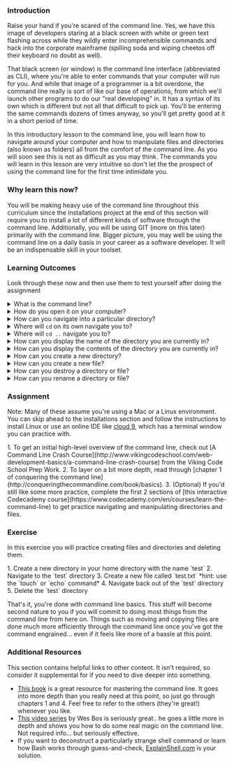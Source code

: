 ### Introduction

Raise your hand if you're scared of the command line.  Yes, we have this image of developers staring at a black screen with white or green text flashing across while they wildly enter incomprehensible commands and hack into the corporate mainframe (spilling soda and wiping cheetos off their keyboard no doubt as well).

That black screen (or window) is the command line interface (abbreviated as CLI), where you're able to enter commands that your computer will run for you.  And while that image of a programmer is a bit overdone, the command line really is sort of like our base of operations, from which we'll launch other programs to do our "real developing" in.  It has a syntax of its own which is different but not all that difficult to pick up.  You'll be entering the same commands dozens of times anyway, so you'll get pretty good at it in a short period of time.

In this introductory lesson to the command line, you will learn how to navigate around your computer and how to manipulate files and directories (also known as folders) all from the comfort of the command line. As you will soon see this is not as difficult as you may think. The commands you will learn in this lesson are very intuitive so don't let the the prospect of using the command line for the first time intimidate you.

### Why learn this now?

You will be making heavy use of the command line throughout this curriculum since the installations project at the end of this section will require you to install a lot of different kinds of software through the command line.  Additionally, you will be using GIT (more on this later) primarily with the command line. Bigger picture, you may well be using the command line on a daily basis in your career as a software developer. It will be an indispensable skill in your toolset.

### Learning Outcomes
Look through these now and then use them to test yourself after doing the assignment

<details>
<summary>What is the command line?</summary>
<ul><ul>
  <li>The command line is one way to interact with the computer via specific words, called "commands"</li>
</ul></ul>
</details>

<details>
<summary>How do you open it on your computer?</summary>
<ul><ul>
  <li>On Linux: Open the programs menu and search for "terminal". You can also open the terminal by pressing <code>CTRL</code> + <code>ALT</code> + <code>T</code></li>
  <li>On Mac: Open your applications folder and find "Terminal"</li>
</ul></ul>
</details>

<details>
<summary>How can you navigate into a particular directory?</summary>
<ul><ul>
  <li>You can use the <code>cd</code> command to change directories</li>
</ul></ul>
</details>

<details>
<summary>Where will <code>cd</code> on its own navigate you to?</summary>
<ul><ul>
  <li>On Linux and Mac it will navigate you home</li>
</ul></ul>
</details>

<details>
<summary>Where will <code>cd ..</code> navigate you to?</summary>
<ul><ul>
  <li>It will navigate you "up" one folder</li>
</ul></ul>
</details>

<details>
<summary>How can you display the name of the directory you are currently in?</summary>
<ul><ul>
  <li>On Linux and Mac by using the <code>pwd</code> command</li>
</ul></ul>
</details>

<details>
<summary>How can you display the contents of the directory you are currently in?</summary>
<ul><ul>
  <li>On Linux and Mac by using the <code>ls</code> command. Use <code>ls -l</code> to display the files in a list</li>
</ul></ul>
</details>

<details>
<summary>How can you create a new directory?</summary>
<ul><ul>
  <li>By using the <code>mkdir</code> command</li>
</ul></ul>
</details>

<details>
<summary>How can you create a new file?</summary>
<ul><ul>
  <li>On Linux and Mac by using the <code>touch</code> command.  <code>touch new-file.txt</code></li>
</ul></ul>
</details>

<details>
<summary>How can you destroy a directory or file?</summary>
<ul><ul>
  <li>On Linux and Mac by using the <code>rm</code> command. Use <code>rm -r</code> or <code>rmdir</code> to destroy folders</li>
</ul></ul>
</details>

<details>
<summary>How can you rename a directory or file?</summary>
<ul><ul>
  <li>On Linux and Mac by using the <code>mv</code> command. <code>mv folder/old-file.txt folder/new-file.txt</code></li>
</ul></ul>
</details>


### Assignment
Note: Many of these assume you're using a Mac or a Linux environment. You can skip ahead to the installations section and follow the instructions to install Linux or use an online IDE like [cloud 9](https://c9.io/), which has a terminal window you can practice with.

<div class="lesson-content__panel" markdown="1">
  1. To get an initial high-level overview of the command line, check out [A Command Line Crash Course](http://www.vikingcodeschool.com/web-development-basics/a-command-line-crash-course) from the Viking Code School Prep Work.
  2. To layer on a bit more depth, read through [chapter 1 of conquering the command line](http://conqueringthecommandline.com/book/basics).
  3. (Optional) If you'd still like some more practice, complete the first 2 sections of [this interactive Codecademy course](https://www.codecademy.com/en/courses/learn-the-command-line) to get practice navigating and manipulating directories and files.
</div>

### Exercise
In this exercise you will practice creating files and directories and deleting them.

<div class="lesson-content__panel" markdown="1">
  1. Create a new directory in your home directory with the name `test`
  2. Navigate to the `test` directory
  3. Create a new file called `test.txt` *hint: use the `touch` or `echo` command*
  4. Navigate back out of the `test` directory
  5. Delete the `test` directory
</div>

That's it, you're done with command line basics.  This stuff will become second nature to you if you will commit to doing most things from the command line from here on.  Things such as moving and copying files are done much more efficiently through the command line once you've got the command engrained... even if it feels like more of a hassle at this point.


### Additional Resources
This section contains helpful links to other content. It isn't required, so consider it supplemental for if you need to dive deeper into something.

* [This book](https://www.learnenough.com/command-line-tutorial) is a great resource for mastering the command line.  It goes into more depth than you really need at this point, so just go through chapters 1 and 4.  Feel free to refer to the others (they're great!) whenever you like.
* [This video series](https://commandlinepoweruser.com/) by Wes Bos is seriously great.. he goes a little more in depth and shows you how to do some real magic on the command line.  Not required info... but seriously effective.
* If you want to deconstruct a particularly strange shell command or learn how Bash works through guess-and-check, [ExplainShell.com](http://explainshell.com/) is your solution.
